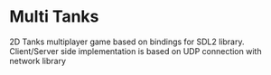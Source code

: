 # Multi Tanks

2D Tanks multiplayer game based on bindings for SDL2 library. Client/Server side implementation is based on UDP connection with network library